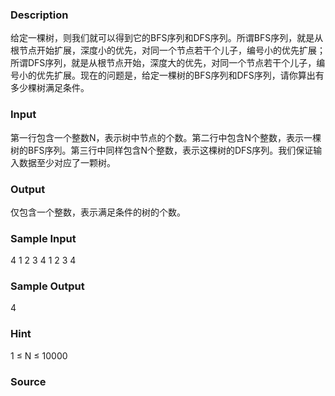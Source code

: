 
### Description
给定一棵树，则我们就可以得到它的BFS序列和DFS序列。所谓BFS序列，就是从根节点开始扩展，深度小的优先，对同一个节点若干个儿子，编号小的优先扩展；所谓DFS序列，就是从根节点开始，深度大的优先，对同一个节点若干个儿子，编号小的优先扩展。现在的问题是，给定一棵树的BFS序列和DFS序列，请你算出有多少棵树满足条件。
### Input
第一行包含一个整数N，表示树中节点的个数。第二行中包含N个整数，表示一棵树的BFS序列。第三行中同样包含N个整数，表示这棵树的DFS序列。我们保证输入数据至少对应了一颗树。
### Output
仅包含一个整数，表示满足条件的树的个数。
### Sample Input
4
1 2 3 4
1 2 3 4

### Sample Output
4
### Hint
1 ≤ N ≤ 10000
### Source
